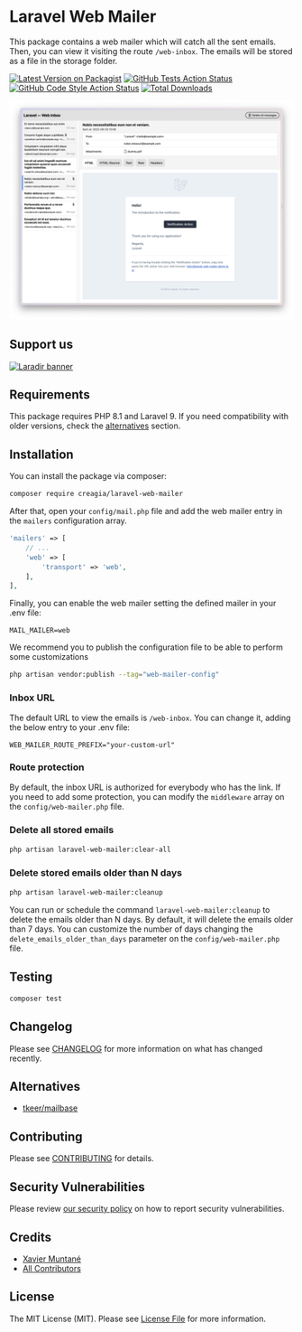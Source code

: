 # Laravel Web Mailer
This package contains a web mailer which will catch all the sent emails. Then, you can view it visiting the route `/web-inbox`.
The emails will be stored as a file in the storage folder.

[![Latest Version on Packagist](https://img.shields.io/packagist/v/creagia/laravel-web-mailer.svg?style=flat-square)](https://packagist.org/packages/creagia/laravel-web-mailer)
[![GitHub Tests Action Status](https://img.shields.io/github/workflow/status/creagia/laravel-web-mailer/run-tests?label=tests)](https://github.com/creagia/laravel-web-mailer/actions?query=workflow%3Arun-tests+branch%3Amain)
[![GitHub Code Style Action Status](https://img.shields.io/github/workflow/status/creagia/laravel-web-mailer/Check%20&%20fix%20styling?label=code%20style)](https://github.com/creagia/laravel-web-mailer/actions?query=workflow%3A"Check+%26+fix+styling"+branch%3Amain)
[![Total Downloads](https://img.shields.io/packagist/dt/creagia/laravel-web-mailer.svg?style=flat-square)](https://packagist.org/packages/creagia/laravel-web-mailer)
<!--delete-->


<p align="center"><img src="/art/screenshot.webp" alt="Inbox screenshot"></p>

## Support us
[<img width="570" alt="Laradir banner" src="https://user-images.githubusercontent.com/240932/189903723-2c015907-b8c9-4ff7-b6e6-2c8cf10aea16.png">](https://laradir.com/?utm_campaign=github&utm_medium=banner&utm_term=laravel-web-mailer)

## Requirements
This package requires PHP 8.1 and Laravel 9. If you need compatibility with older versions,
check the [alternatives](#alternatives) section.

## Installation
You can install the package via composer:
```bash
composer require creagia/laravel-web-mailer
```

After that, open your `config/mail.php` file and add the web mailer entry in the `mailers` configuration array.
```php
'mailers' => [
    // ...
    'web' => [
        'transport' => 'web',
    ],
],
```

Finally, you can enable the web mailer setting the defined mailer in your .env file:
```
MAIL_MAILER=web
```

We recommend you to publish the configuration file to be able to perform some customizations
```bash
php artisan vendor:publish --tag="web-mailer-config"
```

### Inbox URL
The default URL to view the emails is `/web-inbox`. You can change it, adding the below entry to your .env file:
```
WEB_MAILER_ROUTE_PREFIX="your-custom-url"
```

### Route protection
By default, the inbox URL is authorized for everybody who has the link. If you need to add some protection, you can modify the `middleware` array on the `config/web-mailer.php` file. 

### Delete all stored emails
```bash
php artisan laravel-web-mailer:clear-all
```

### Delete stored emails older than N days
```bash
php artisan laravel-web-mailer:cleanup
```
You can run or schedule the command `laravel-web-mailer:cleanup` to delete the emails older than N days. By default, it will delete the emails older than 7 days. You can customize the number of days changing the `delete_emails_older_than_days` parameter on the `config/web-mailer.php` file.


## Testing
```bash
composer test
```

## Changelog
Please see [CHANGELOG](CHANGELOG.md) for more information on what has changed recently.

<a name="alternatives"></a>
## Alternatives
- [tkeer/mailbase](https://github.com/tkeer/mailbase)

## Contributing
Please see [CONTRIBUTING](.github/CONTRIBUTING.md) for details.

## Security Vulnerabilities
Please review [our security policy](../../security/policy) on how to report security vulnerabilities.

## Credits
- [Xavier Muntané](https://github.com/xmuntane)
- [All Contributors](../../contributors)

## License
The MIT License (MIT). Please see [License File](LICENSE.md) for more information.

